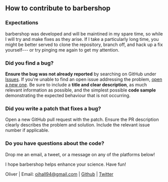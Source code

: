 ## How to contribute to barbershop

### Expectations

barbershop was developed and will be maintined in my spare time, so while I will try
and make fixes as they arise. If I take a particularly long time, you might be better served to clone the repository, branch off,
and hack up a fix yourself--- or try pinging me again to get my attention.

### Did you find a bug?

**Ensure the bug was not already reported** by searching on GitHub under
[Issues](https://github.com/ojhall94/barbershop/issues). If you're unable to find an
open issue addressing the problem, [open a new
one](https://github.com/ojhall94/barbershop/issues/new). Be sure to include a **title
and clear description**, as much relevant information as possible, and the
simplest possible **code sample** demonstrating the expected behaviour that is
not occurring.

### Did you write a patch that fixes a bug?

Open a new GitHub pull request with the patch. Ensure the PR description
clearly describes the problem and solution. Include the relevant issue number
if applicable.

### Do you have questions about the code?

Drop me an email, a tweet, or a message on any of the platforms below!

I hope barbershop helps enhance your science. Have fun!

Oliver | Email: ojhall94@gmail.com | [Github](https://github.com/ojhall94) | [Twitter](https://www.twitter.com/ojhall94)
